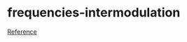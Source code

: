 # frequencies-intermodulation
[Reference](https://www.electronicdesign.com/technologies/communications/article/21798494/understanding-intermodulation-distortion-measurements)
